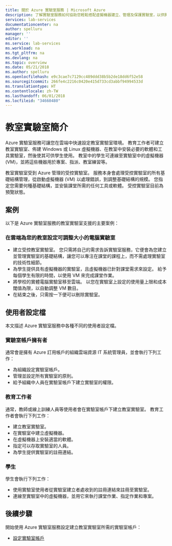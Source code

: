 ```yaml
---
title: 關於 Azure 實驗室服務 | Microsoft Azure
description: 了解實驗室服務如何協助您輕鬆搭配虛擬機器建立、管理及保護實驗室，以供開發人員、測試人員、教育工作者、學生及其他人員使用。
services: lab-services
documentationcenter: na
author: spelluru
manager: ''
editor: ''
ms.service: lab-services
ms.workload: na
ms.tgt_pltfrm: na
ms.devlang: na
ms.topic: overview
ms.date: 05/21/2018
ms.author: spelluru
ms.openlocfilehash: e9c3cae7c7129cc489ddd38b5b2de18dd6f52e58
ms.sourcegitcommit: 266fe4c2216c0420e415d733cd3abbf94994533d
ms.translationtype: HT
ms.contentlocale: zh-TW
ms.lasthandoff: 06/01/2018
ms.locfileid: "34660480"
---
```

# <a name="introduction-to-classroom-labs"></a>教室實驗室簡介
Azure 實驗室服務可讓您在雲端中快速設定教室實驗室環境。 教育工作者可建立教室實驗室、佈建 Windows 或 Linux 虛擬機器、在教室中安裝必要的軟體和工具實驗室，然後使其可供學生使用。 教室中的學生可連線至實驗室中的虛擬機器 (VM)，並將這些機器用於專案、指派、教室練習等。 

教室實驗室受到 Azure 管理的受控實驗室。 服務本身會處理受控實驗室的所有基礎結構管理，從啟動虛擬機器 (VM) 以處理錯誤，到調整基礎結構的規模。 您指定您需要何種基礎結構，並安裝課堂所需的任何工具或軟體。 受控實驗室目前為預覽狀態。  

## <a name="scenarios"></a>案例
以下是 Azure 實驗室服務的教室實驗室支援的主要案例： 

### <a name="set-up-a-resizable-computer-lab-in-the-cloud-for-your-classroom"></a>在雲端為您的教室設定可調整大小的電腦實驗室  

- 建立受控教室實驗室。 您只需將自己的需求告訴實驗室服務，它便會為您建立並管理實驗室的基礎結構，讓您可以專注在課堂的課程上，而不需處理實驗室的技術性細節。 
- 為學生提供具有虛擬機器的實驗室，且虛擬機器已針對課堂需求來設定。 給予每個學生有限的時間，以使用 VM 來完成課堂作業。  
- 將學校的實體電腦實驗室移至雲端。 以您在實驗室上設定的使用量上限和成本閾值為限，以自動調整 VM 數目。 
- 在結束之後，只需按一下便可以刪除實驗室。 

## <a name="user-profiles"></a>使用者設定檔
本文描述 Azure 實驗室服務中各種不同的使用者設定檔。 

### <a name="lab-account-owner"></a>實驗室帳戶擁有者
通常會是擁有 Azure 訂用帳戶的組織雲端資源 IT 系統管理員，並會執行下列工作：   

- 為組織設定實驗室帳戶。
- 管理並設定所有實驗室的原則。
- 給予組織中人員在實驗室帳戶下建立實驗室的權限。

### <a name="educator"></a>教育工作者
通常，教師或線上訓練人員等使用者會在實驗室帳戶下建立教室實驗室。 教育工作者會執行下列工作： 

- 建立教室實驗室。
- 在實驗室中建立虛擬機器。 
- 在虛擬機器上安裝適當的軟體。
- 指定可以存取實驗室的人員。
- 為學生提供實驗室的註冊連結。

### <a name="student"></a>學生
學生會執行下列工作：

- 使用實驗室使用者從實驗室建立者處收到的註冊連結來註冊至實驗室。 
- 連線至實驗室中的虛擬機器，並用它來執行課堂作業、指定作業和專案。 

## <a name="next-steps"></a>後續步驟
開始使用 Azure 實驗室服務設定建立教室實驗室所需的實驗室帳戶：

- [設定實驗室帳戶](tutorial-setup-lab-account.md)
